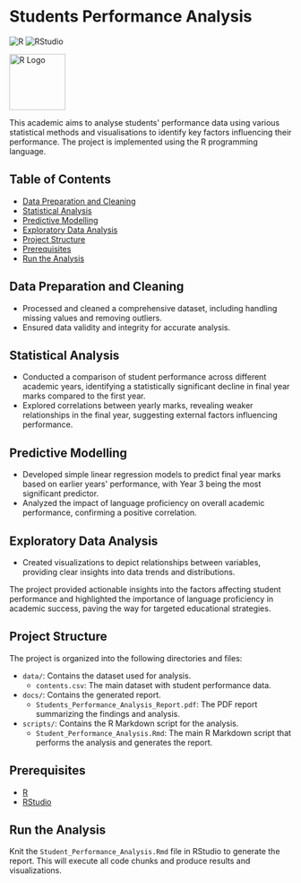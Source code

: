 # Students Performance Analysis


![R](https://img.shields.io/badge/language-R-blue)
![RStudio](https://img.shields.io/badge/RStudio-IDE-blue)

<img src="https://www.r-project.org/logo/Rlogo.png" alt="R Logo" width="100" height="100">

This academic aims to analyse students' performance data using various statistical methods and visualisations to identify key factors influencing their performance. The project is implemented using the R programming language.

## Table of Contents
- [Data Preparation and Cleaning](#data-preparation-and-cleaning)
- [Statistical Analysis](#statistical-analysis)
- [Predictive Modelling](#predictive-modelling)
- [Exploratory Data Analysis](#exploratory-data-analysis)
- [Project Structure](#project-structure)
- [Prerequisites](#prerequisites)
- [Run the Analysis](#run-the-analysis)

## Data Preparation and Cleaning
- Processed and cleaned a comprehensive dataset, including handling missing values and removing outliers.
- Ensured data validity and integrity for accurate analysis.

## Statistical Analysis
- Conducted a comparison of student performance across different academic years, identifying a statistically significant decline in final year marks compared to the first year.
- Explored correlations between yearly marks, revealing weaker relationships in the final year, suggesting external factors influencing performance.

## Predictive Modelling
- Developed simple linear regression models to predict final year marks based on earlier years' performance, with Year 3 being the most significant predictor.
- Analyzed the impact of language proficiency on overall academic performance, confirming a positive correlation.

## Exploratory Data Analysis
- Created visualizations to depict relationships between variables, providing clear insights into data trends and distributions.

The project provided actionable insights into the factors affecting student performance and highlighted the importance of language proficiency in academic success, paving the way for targeted educational strategies.

## Project Structure

The project is organized into the following directories and files:

- `data/`: Contains the dataset used for analysis.
  - `contents.csv`: The main dataset with student performance data.
- `docs/`: Contains the generated report.
  - `Students_Performance_Analysis_Report.pdf`: The PDF report summarizing the findings and analysis.
- `scripts/`: Contains the R Markdown script for the analysis.
  - `Student_Performance_Analysis.Rmd`: The main R Markdown script that performs the analysis and generates the report.

## Prerequisites

- [R](https://www.r-project.org/)
- [RStudio](https://www.rstudio.com/)

## Run the Analysis

Knit the `Student_Performance_Analysis.Rmd` file in RStudio to generate the report. This will execute all code chunks and produce results and visualizations.

